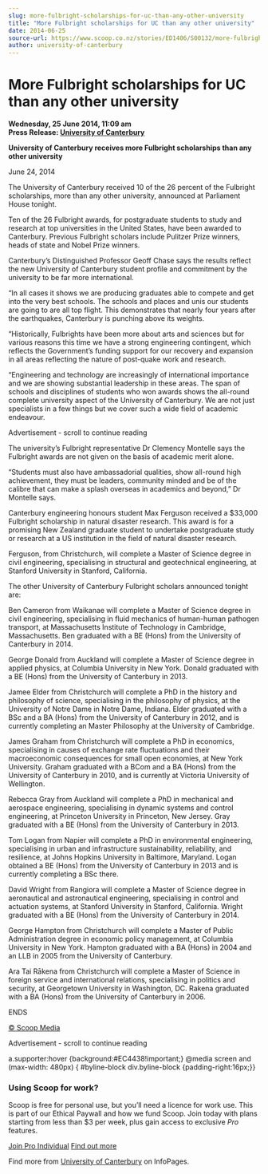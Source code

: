 ```yaml
---
slug: more-fulbright-scholarships-for-uc-than-any-other-university
title: "More Fulbright scholarships for UC than any other university"
date: 2014-06-25
source-url: https://www.scoop.co.nz/stories/ED1406/S00132/more-fulbright-scholarships-for-uc-than-any-other-university.htm
author: university-of-canterbury
---
```

More Fulbright scholarships for UC than any other university
============================================================

**Wednesday, 25 June 2014, 11:09 am**  
**Press Release: [University of Canterbury](https://info.scoop.co.nz/University_of_Canterbury)**

**University of Canterbury receives more Fulbright scholarships than any other university**

June 24, 2014

The University of Canterbury received 10 of the 26 percent of the Fulbright scholarships, more than any other university, announced at Parliament House tonight.

Ten of the 26 Fulbright awards, for postgraduate students to study and research at top universities in the United States, have been awarded to Canterbury. Previous Fulbright scholars include Pulitzer Prize winners, heads of state and Nobel Prize winners.

Canterbury’s Distinguished Professor Geoff Chase says the results reflect the new University of Canterbury student profile and commitment by the university to be far more international.

“In all cases it shows we are producing graduates able to compete and get into the very best schools. The schools and places and unis our students are going to are all top flight. This demonstrates that nearly four years after the earthquakes, Canterbury is punching above its weights.

“Historically, Fulbrights have been more about arts and sciences but for various reasons this time we have a strong engineering contingent, which reflects the Government’s funding support for our recovery and expansion in all areas reflecting the nature of post-quake work and research.

“Engineering and technology are increasingly of international importance and we are showing substantial leadership in these areas. The span of schools and disciplines of students who won awards shows the all-round complete university aspect of the University of Canterbury. We are not just specialists in a few things but we cover such a wide field of academic endeavour.

Advertisement - scroll to continue reading





The university’s Fulbright representative Dr Clemency Montelle says the Fulbright awards are not given on the basis of academic merit alone.

“Students must also have ambassadorial qualities, show all-round high achievement, they must be leaders, community minded and be of the calibre that can make a splash overseas in academics and beyond,” Dr Montelle says.

Canterbury engineering honours student Max Ferguson received a $33,000 Fulbright scholarship in natural disaster research. This award is for a promising New Zealand graduate student to undertake postgraduate study or research at a US institution in the field of natural disaster research.

Ferguson, from Christchurch, will complete a Master of Science degree in civil engineering, specialising in structural and geotechnical engineering, at Stanford University in Stanford, California.

The other University of Canterbury Fulbright scholars announced tonight are:

Ben Cameron from Waikanae will complete a Master of Science degree in civil engineering, specialising in fluid mechanics of human-human pathogen transport, at Massachusetts Institute of Technology in Cambridge, Massachusetts. Ben graduated with a BE (Hons) from the University of Canterbury in 2014.

George Donald from Auckland will complete a Master of Science degree in applied physics, at Columbia University in New York. Donald graduated with a BE (Hons) from the University of Canterbury in 2013.

Jamee Elder from Christchurch will complete a PhD in the history and philosophy of science, specialising in the philosophy of physics, at the University of Notre Dame in Notre Dame, Indiana. Elder graduated with a BSc and a BA (Hons) from the University of Canterbury in 2012, and is currently completing an Master Philosophy at the University of Cambridge.

James Graham from Christchurch will complete a PhD in economics, specialising in causes of exchange rate fluctuations and their macroeconomic consequences for small open economies, at New York University. Graham graduated with a BCom and a BA (Hons) from the University of Canterbury in 2010, and is currently at Victoria University of Wellington.

Rebecca Gray from Auckland will complete a PhD in mechanical and aerospace engineering, specialising in dynamic systems and control engineering, at Princeton University in Princeton, New Jersey. Gray graduated with a BE (Hons) from the University of Canterbury in 2013.

Tom Logan from Napier will complete a PhD in environmental engineering, specialising in urban and infrastructure sustainability, reliability, and resilience, at Johns Hopkins University in Baltimore, Maryland. Logan obtained a BE (Hons) from the University of Canterbury in 2013 and is currently completing a BSc there.

David Wright from Rangiora will complete a Master of Science degree in aeronautical and astronautical engineering, specialising in control and actuation systems, at Stanford University in Stanford, California. Wright graduated with a BE (Hons) from the University of Canterbury in 2014.

George Hampton from Christchurch will complete a Master of Public Administration degree in economic policy management, at Columbia University in New York. Hampton graduated with a BA (Hons) in 2004 and an LLB in 2005 from the University of Canterbury.

Ara Tai Rākena from Christchurch will complete a Master of Science in foreign service and international relations, specialising in politics and security, at Georgetown University in Washington, DC. Rakena graduated with a BA (Hons) from the University of Canterbury in 2006.

ENDS

[© Scoop Media](http://www.scoop.co.nz/about/terms.html)  

Advertisement - scroll to continue reading



a.supporter:hover {background:#EC4438!important;} @media screen and (max-width: 480px) { #byline-block div.byline-block {padding-right:16px;}}

### Using Scoop for work?

Scoop is free for personal use, but you’ll need a licence for work use. This is part of our Ethical Paywall and how we fund Scoop. Join today with plans starting from less than $3 per week, plus gain access to exclusive _Pro_ features.  
  
[Join Pro Individual](https://pro.scoop.co.nz/Individual/?from=ProIn24) [Find out more](https://pro.scoop.co.nz/using-scoop-for-work/?from=ProIn24)

Find more from [University of Canterbury](https://info.scoop.co.nz/University_of_Canterbury) on InfoPages.